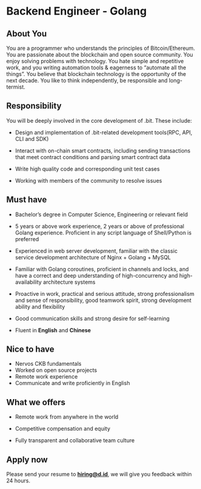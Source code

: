 # Backend Engineer - Golang

## About You

You are a programmer who understands the principles of Bitcoin/Ethereum. You are passionate about the blockchain and open source community. You enjoy solving problems with technology. You hate simple and repetitive work, and you writing automation tools & eagerness to “automate all the things”. You believe that blockchain technology is the opportunity of the next decade. You like to think independently, be responsible and long-termist.

## Responsibility

You will be deeply involved in the core development of .bit. These include:

- Design and implementation of .bit-related development tools(RPC, API, CLI and SDK)

- Interact with on-chain smart contracts, including sending transactions that meet contract conditions and parsing smart contract data

- Write high quality code and corresponding unit test cases

- Working with members of the community to resolve issues

## Must have

- Bachelor’s degree in Computer Science, Engineering or relevant field

- 5 years or above work experience, 2 years or above of professional Golang experience. Proficient in any script language of Shell/Python is preferred

- Experienced in web server development, familiar with the classic service development architecture of Nginx + Golang + MySQL

- Familiar with Golang coroutines, proficient in channels and locks, and have a correct and deep understanding of high-concurrency and high-availability architecture systems

- Proactive in work, practical and serious attitude, strong professionalism and sense of responsibility, good teamwork spirit, strong development ability and flexibility

- Good communication skills and strong desire for self-learning

- Fluent in **English** and **Chinese**

## Nice to have

- Nervos CKB fundamentals
- Worked on open source projects
- Remote work experience
- Communicate and write proficiently in English

## What we offers

- Remote work from anywhere in the world 
- Competitive compensation and equity

- Fully transparent and collaborative team culture

## Apply now

Please send your resume to **hiring@d.id**, we will give you feedback within 24 hours.

